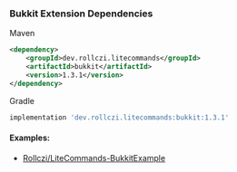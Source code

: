 ### Bukkit Extension Dependencies
Maven
```xml
<dependency>
    <groupId>dev.rollczi.litecommands</groupId>
    <artifactId>bukkit</artifactId>
    <version>1.3.1</version>
</dependency>
```
Gradle
```groovy
implementation 'dev.rollczi.litecommands:bukkit:1.3.1'
```

#### Examples:
- [Rollczi/LiteCommands-BukkitExample](https://github.com/Rollczi/LiteCommands-BukkitExample)
